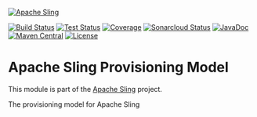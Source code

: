 [![Apache Sling](https://sling.apache.org/res/logos/sling.png)](https://sling.apache.org)

&#32;[![Build Status](https://ci-builds.apache.org/job/Sling/job/modules/job/sling-org-apache-sling-provisioning-model/job/master/badge/icon)](https://ci-builds.apache.org/job/Sling/job/modules/job/sling-org-apache-sling-provisioning-model/job/master/)&#32;[![Test Status](https://img.shields.io/jenkins/tests.svg?jobUrl=https://ci-builds.apache.org/job/Sling/job/modules/job/sling-org-apache-sling-provisioning-model/job/master/)](https://ci-builds.apache.org/job/Sling/job/modules/job/sling-org-apache-sling-provisioning-model/job/master/test/?width=800&height=600)&#32;[![Coverage](https://sonarcloud.io/api/project_badges/measure?project=apache_sling-org-apache-sling-provisioning-model&metric=coverage)](https://sonarcloud.io/dashboard?id=apache_sling-org-apache-sling-provisioning-model)&#32;[![Sonarcloud Status](https://sonarcloud.io/api/project_badges/measure?project=apache_sling-org-apache-sling-provisioning-model&metric=alert_status)](https://sonarcloud.io/dashboard?id=apache_sling-org-apache-sling-provisioning-model)&#32;[![JavaDoc](https://www.javadoc.io/badge/org.apache.sling/org.apache.sling.provisioning.model.svg)](https://www.javadoc.io/doc/org.apache.sling/org.apache.sling.provisioning.model)&#32;[![Maven Central](https://maven-badges.herokuapp.com/maven-central/org.apache.sling/org.apache.sling.provisioning.model/badge.svg)](https://search.maven.org/#search%7Cga%7C1%7Cg%3A%22org.apache.sling%22%20a%3A%22org.apache.sling.provisioning.model%22) [![License](https://img.shields.io/badge/License-Apache%202.0-blue.svg)](https://www.apache.org/licenses/LICENSE-2.0)

# Apache Sling Provisioning Model

This module is part of the [Apache Sling](https://sling.apache.org) project.

The provisioning model for Apache Sling
